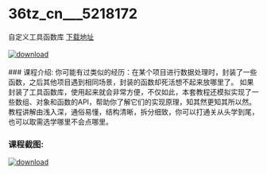 # 36tz_cn___5218172
自定义工具函数库
[下载地址](http://www.36tz.cn/article/5218172 "下载地址")
<br/></br>[![download](http://36tz.cn/muke_img/2021_02_1-3-300x171.png "下载地址")](http://www.36tz.cn/article/5218172 "下载地址")
<br/></br>### 课程介绍:
你可能有过类似的经历：在某个项目进行数据处理时，封装了一些函数，之后其他项目遇到相同场景，封装的函数却死活想不起来放哪里了。
如果封装了工具函数库，使用起来就会非常方便，不仅如此，本套教程还模拟实现了一些数组、对象和函数的API，帮助你了解它们的实现原理，知其然更知其所以然。教程讲解由浅入深，通俗易懂，结构清晰，拆分细致，你可以打通关从头学到尾，也可以取需选学哪里不会点哪里。

### 课程截图:
[![download](http://36tz.cn/muke_img/2021_02_2-4.png "下载地址")](http://www.36tz.cn/article/5218172 "下载地址")

